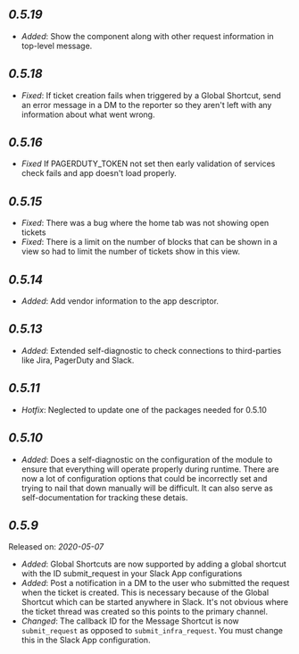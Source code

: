 *0.5.19*
--------------------
 * *Added*: Show the component along with other request information in top-level message.

*0.5.18*
--------------------
 * *Fixed*: If ticket creation fails when triggered by a Global Shortcut, send an error message in a DM to the reporter so they aren't left with any information about what went wrong.

*0.5.16*
--------------------
* *Fixed* If PAGERDUTY_TOKEN not set then early validation of services check fails and app doesn't load properly.

*0.5.15*
--------------------
* *Fixed*: There was a bug where the home tab was not showing open tickets
* *Fixed*: There is a limit on the number of blocks that can be shown in a view so had to limit the number of tickets show in this view.

*0.5.14*
--------------------
* *Added*: Add vendor information to the app descriptor.

*0.5.13*
--------------------
* *Added*: Extended self-diagnostic to check connections to third-parties like Jira, PagerDuty and Slack.


*0.5.11*
--------------------
* *Hotfix*: Neglected to update one of the packages needed for 0.5.10

*0.5.10*
--------------------
* *Added*: Does a self-diagnostic on the configuration of the module to ensure that everything will operate properly during runtime.  There are now a lot of configuration options that could be incorrectly set and trying to nail that down manually will be difficult.  It can also serve as self-documentation for tracking these detais.


*0.5.9*
--------------------
Released on: _2020-05-07_

* *Added*: Global Shortcuts are now supported by adding a global shortcut with the ID submit_request in your Slack App configurations
* *Added*: Post a notification in a DM to the user who submitted the request when the ticket is created.  This is necessary because of the Global Shortcut which can be started anywhere in Slack.  It's not obvious where the ticket thread was created so this points to the primary channel.
* *Changed*: The callback ID for the Message Shortcut is now `submit_request` as opposed to `submit_infra_request`.  You must change this in the Slack App configuration.

